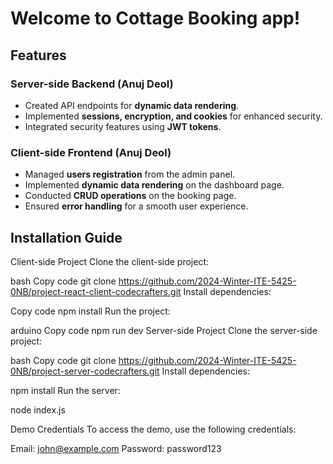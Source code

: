# Welcome to Cottage Booking app!

## Features
### Server-side Backend (Anuj Deol)
- Created API endpoints for **dynamic data rendering**.
- Implemented **sessions, encryption, and cookies** for enhanced security.
- Integrated security features using **JWT tokens**.

### Client-side Frontend (Anuj Deol)
- Managed **users registration** from the admin panel.
- Implemented **dynamic data rendering** on the dashboard page.
- Conducted **CRUD operations** on the booking page.
- Ensured **error handling** for a smooth user experience.

## Installation Guide


Client-side Project
Clone the client-side project:

bash
Copy code
git clone https://github.com/2024-Winter-ITE-5425-0NB/project-react-client-codecrafters.git
Install dependencies:

Copy code
npm install
Run the project:

arduino
Copy code
npm run dev
Server-side Project
Clone the server-side project:

bash
Copy code
git clone https://github.com/2024-Winter-ITE-5425-0NB/project-server-codecrafters.git
Install dependencies:

npm install
Run the server:

node index.js

Demo Credentials
To access the demo, use the following credentials:

Email: john@example.com
Password: password123

